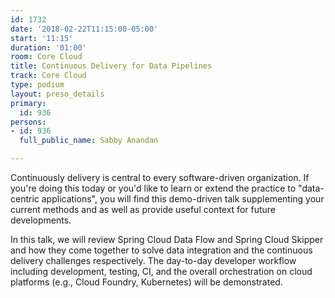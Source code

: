 ```yaml
---
id: 1732
date: '2018-02-22T11:15:00-05:00'
start: '11:15'
duration: '01:00'
room: Core Cloud
title: Continuous Delivery for Data Pipelines
track: Core Cloud
type: podium
layout: preso_details
primary:
  id: 936
persons:
- id: 936
  full_public_name: Sabby Anandan

---
```

Continuously delivery is central to every software-driven organization. If you're doing this today or you'd like to learn or extend the practice to "data-centric applications", you will find this demo-driven talk supplementing your current methods and as well as provide useful context for future developments. 

In this talk, we will review Spring Cloud Data Flow and Spring Cloud Skipper and how they come together to solve data integration and the continuous delivery challenges respectively. The day-to-day developer workflow including development, testing, CI, and the overall orchestration on cloud platforms (e.g., Cloud Foundry, Kubernetes) will be demonstrated.